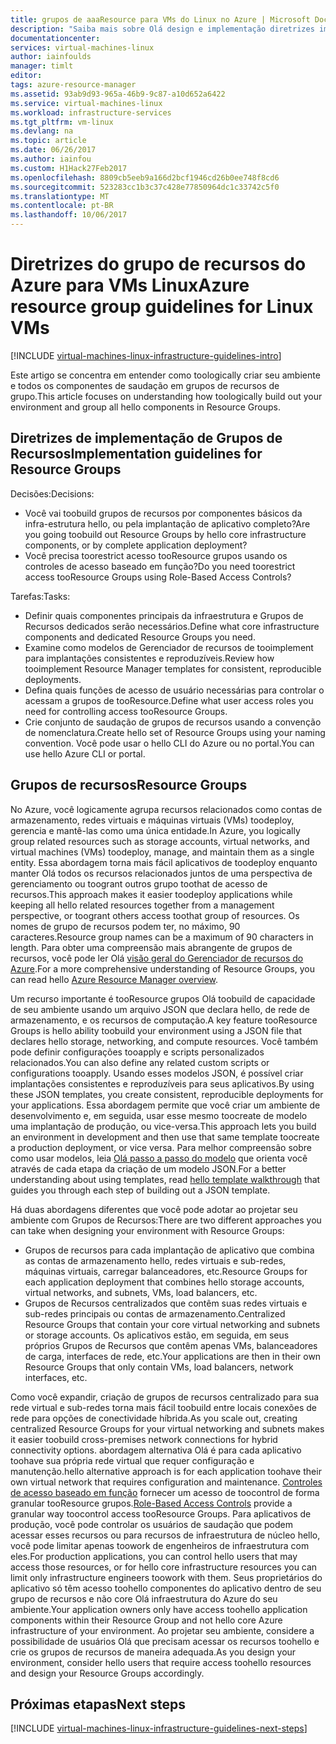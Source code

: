 ```yaml
---
title: grupos de aaaResource para VMs do Linux no Azure | Microsoft Docs
description: "Saiba mais sobre Olá design e implementação diretrizes importantes para a implantação de grupos de recursos nos serviços de infraestrutura do Azure."
documentationcenter: 
services: virtual-machines-linux
author: iainfoulds
manager: timlt
editor: 
tags: azure-resource-manager
ms.assetid: 93ab9d93-965a-46b9-9c87-a10d652a6422
ms.service: virtual-machines-linux
ms.workload: infrastructure-services
ms.tgt_pltfrm: vm-linux
ms.devlang: na
ms.topic: article
ms.date: 06/26/2017
ms.author: iainfou
ms.custom: H1Hack27Feb2017
ms.openlocfilehash: 8809cb5eeb9a166d2bcf1946cd26b0ee748f8cd6
ms.sourcegitcommit: 523283cc1b3c37c428e77850964dc1c33742c5f0
ms.translationtype: MT
ms.contentlocale: pt-BR
ms.lasthandoff: 10/06/2017
---
```

# <a name="azure-resource-group-guidelines-for-linux-vms"></a><span data-ttu-id="f1a8d-103">Diretrizes do grupo de recursos do Azure para VMs Linux</span><span class="sxs-lookup"><span data-stu-id="f1a8d-103">Azure resource group guidelines for Linux VMs</span></span> 

[!INCLUDE [virtual-machines-linux-infrastructure-guidelines-intro](../../../includes/virtual-machines-linux-infrastructure-guidelines-intro.md)]

<span data-ttu-id="f1a8d-104">Este artigo se concentra em entender como toologically criar seu ambiente e todos os componentes de saudação em grupos de recursos de grupo.</span><span class="sxs-lookup"><span data-stu-id="f1a8d-104">This article focuses on understanding how toologically build out your environment and group all hello components in Resource Groups.</span></span>

## <a name="implementation-guidelines-for-resource-groups"></a><span data-ttu-id="f1a8d-105">Diretrizes de implementação de Grupos de Recursos</span><span class="sxs-lookup"><span data-stu-id="f1a8d-105">Implementation guidelines for Resource Groups</span></span>
<span data-ttu-id="f1a8d-106">Decisões:</span><span class="sxs-lookup"><span data-stu-id="f1a8d-106">Decisions:</span></span>

* <span data-ttu-id="f1a8d-107">Você vai toobuild grupos de recursos por componentes básicos da infra-estrutura hello, ou pela implantação de aplicativo completo?</span><span class="sxs-lookup"><span data-stu-id="f1a8d-107">Are you going toobuild out Resource Groups by hello core infrastructure components, or by complete application deployment?</span></span>
* <span data-ttu-id="f1a8d-108">Você precisa toorestrict acesso tooResource grupos usando os controles de acesso baseado em função?</span><span class="sxs-lookup"><span data-stu-id="f1a8d-108">Do you need toorestrict access tooResource Groups using Role-Based Access Controls?</span></span>

<span data-ttu-id="f1a8d-109">Tarefas:</span><span class="sxs-lookup"><span data-stu-id="f1a8d-109">Tasks:</span></span>

* <span data-ttu-id="f1a8d-110">Definir quais componentes principais da infraestrutura e Grupos de Recursos dedicados serão necessários.</span><span class="sxs-lookup"><span data-stu-id="f1a8d-110">Define what core infrastructure components and dedicated Resource Groups you need.</span></span>
* <span data-ttu-id="f1a8d-111">Examine como modelos de Gerenciador de recursos de tooimplement para implantações consistentes e reproduzíveis.</span><span class="sxs-lookup"><span data-stu-id="f1a8d-111">Review how tooimplement Resource Manager templates for consistent, reproducible deployments.</span></span>
* <span data-ttu-id="f1a8d-112">Defina quais funções de acesso de usuário necessárias para controlar o acessam a grupos de tooResource.</span><span class="sxs-lookup"><span data-stu-id="f1a8d-112">Define what user access roles you need for controlling access tooResource Groups.</span></span>
* <span data-ttu-id="f1a8d-113">Crie conjunto de saudação de grupos de recursos usando a convenção de nomenclatura.</span><span class="sxs-lookup"><span data-stu-id="f1a8d-113">Create hello set of Resource Groups using your naming convention.</span></span> <span data-ttu-id="f1a8d-114">Você pode usar o hello CLI do Azure ou no portal.</span><span class="sxs-lookup"><span data-stu-id="f1a8d-114">You can use hello Azure CLI or portal.</span></span>

## <a name="resource-groups"></a><span data-ttu-id="f1a8d-115">Grupos de recursos</span><span class="sxs-lookup"><span data-stu-id="f1a8d-115">Resource Groups</span></span>
<span data-ttu-id="f1a8d-116">No Azure, você logicamente agrupa recursos relacionados como contas de armazenamento, redes virtuais e máquinas virtuais (VMs) toodeploy, gerencia e mantê-las como uma única entidade.</span><span class="sxs-lookup"><span data-stu-id="f1a8d-116">In Azure, you logically group related resources such as storage accounts, virtual networks, and virtual machines (VMs) toodeploy, manage, and maintain them as a single entity.</span></span> <span data-ttu-id="f1a8d-117">Essa abordagem torna mais fácil aplicativos de toodeploy enquanto manter Olá todos os recursos relacionados juntos de uma perspectiva de gerenciamento ou toogrant outros grupo toothat de acesso de recursos.</span><span class="sxs-lookup"><span data-stu-id="f1a8d-117">This approach makes it easier toodeploy applications while keeping all hello related resources together from a management perspective, or toogrant others access toothat group of resources.</span></span> <span data-ttu-id="f1a8d-118">Os nomes de grupo de recursos podem ter, no máximo, 90 caracteres.</span><span class="sxs-lookup"><span data-stu-id="f1a8d-118">Resource group names can be a maximum of 90 characters in length.</span></span> <span data-ttu-id="f1a8d-119">Para obter uma compreensão mais abrangente de grupos de recursos, você pode ler Olá [visão geral do Gerenciador de recursos do Azure](../../azure-resource-manager/resource-group-overview.md).</span><span class="sxs-lookup"><span data-stu-id="f1a8d-119">For a more comprehensive understanding of Resource Groups, you can read hello [Azure Resource Manager overview](../../azure-resource-manager/resource-group-overview.md).</span></span>

<span data-ttu-id="f1a8d-120">Um recurso importante é tooResource grupos Olá toobuild de capacidade de seu ambiente usando um arquivo JSON que declara hello, de rede de armazenamento, e os recursos de computação.</span><span class="sxs-lookup"><span data-stu-id="f1a8d-120">A key feature tooResource Groups is hello ability toobuild your environment using a JSON file that declares hello storage, networking, and compute resources.</span></span> <span data-ttu-id="f1a8d-121">Você também pode definir configurações tooapply e scripts personalizados relacionados.</span><span class="sxs-lookup"><span data-stu-id="f1a8d-121">You can also define any related custom scripts or configurations tooapply.</span></span> <span data-ttu-id="f1a8d-122">Usando esses modelos JSON, é possível criar implantações consistentes e reproduzíveis para seus aplicativos.</span><span class="sxs-lookup"><span data-stu-id="f1a8d-122">By using these JSON templates, you create consistent, reproducible deployments for your applications.</span></span> <span data-ttu-id="f1a8d-123">Essa abordagem permite que você criar um ambiente de desenvolvimento e, em seguida, usar esse mesmo toocreate de modelo uma implantação de produção, ou vice-versa.</span><span class="sxs-lookup"><span data-stu-id="f1a8d-123">This approach lets you build an environment in development and then use that same template toocreate a production deployment, or vice versa.</span></span> <span data-ttu-id="f1a8d-124">Para melhor compreensão sobre como usar modelos, leia [Olá passo a passo do modelo](../../azure-resource-manager/resource-manager-template-walkthrough.md) que orienta você através de cada etapa da criação de um modelo JSON.</span><span class="sxs-lookup"><span data-stu-id="f1a8d-124">For a better understanding about using templates, read [hello template walkthrough](../../azure-resource-manager/resource-manager-template-walkthrough.md) that guides you through each step of building out a JSON template.</span></span>

<span data-ttu-id="f1a8d-125">Há duas abordagens diferentes que você pode adotar ao projetar seu ambiente com Grupos de Recursos:</span><span class="sxs-lookup"><span data-stu-id="f1a8d-125">There are two different approaches you can take when designing your environment with Resource Groups:</span></span>

* <span data-ttu-id="f1a8d-126">Grupos de recursos para cada implantação de aplicativo que combina as contas de armazenamento hello, redes virtuais e sub-redes, máquinas virtuais, carregar balanceadores, etc.</span><span class="sxs-lookup"><span data-stu-id="f1a8d-126">Resource Groups for each application deployment that combines hello storage accounts, virtual networks, and subnets, VMs, load balancers, etc.</span></span>
* <span data-ttu-id="f1a8d-127">Grupos de Recursos centralizados que contêm suas redes virtuais e sub-redes principais ou contas de armazenamento.</span><span class="sxs-lookup"><span data-stu-id="f1a8d-127">Centralized Resource Groups that contain your core virtual networking and subnets or storage accounts.</span></span> <span data-ttu-id="f1a8d-128">Os aplicativos estão, em seguida, em seus próprios Grupos de Recursos que contêm apenas VMs, balanceadores de carga, interfaces de rede, etc.</span><span class="sxs-lookup"><span data-stu-id="f1a8d-128">Your applications are then in their own Resource Groups that only contain VMs, load balancers, network interfaces, etc.</span></span>

<span data-ttu-id="f1a8d-129">Como você expandir, criação de grupos de recursos centralizado para sua rede virtual e sub-redes torna mais fácil toobuild entre locais conexões de rede para opções de conectividade híbrida.</span><span class="sxs-lookup"><span data-stu-id="f1a8d-129">As you scale out, creating centralized Resource Groups for your virtual networking and subnets makes it easier toobuild cross-premises network connections for hybrid connectivity options.</span></span> <span data-ttu-id="f1a8d-130">abordagem alternativa Olá é para cada aplicativo toohave sua própria rede virtual que requer configuração e manutenção.</span><span class="sxs-lookup"><span data-stu-id="f1a8d-130">hello alternative approach is for each application toohave their own virtual network that requires configuration and maintenance.</span></span> <span data-ttu-id="f1a8d-131">[Controles de acesso baseado em função](../../active-directory/role-based-access-control-what-is.md) fornecer um acesso de toocontrol de forma granular tooResource grupos.</span><span class="sxs-lookup"><span data-stu-id="f1a8d-131">[Role-Based Access Controls](../../active-directory/role-based-access-control-what-is.md) provide a granular way toocontrol access tooResource Groups.</span></span> <span data-ttu-id="f1a8d-132">Para aplicativos de produção, você pode controlar os usuários de saudação que podem acessar esses recursos ou para recursos de infraestrutura de núcleo hello, você pode limitar apenas toowork de engenheiros de infraestrutura com eles.</span><span class="sxs-lookup"><span data-stu-id="f1a8d-132">For production applications, you can control hello users that may access those resources, or for hello core infrastructure resources you can limit only infrastructure engineers toowork with them.</span></span> <span data-ttu-id="f1a8d-133">Seus proprietários do aplicativo só têm acesso toohello componentes do aplicativo dentro de seu grupo de recursos e não core Olá infraestrutura do Azure do seu ambiente.</span><span class="sxs-lookup"><span data-stu-id="f1a8d-133">Your application owners only have access toohello application components within their Resource Group and not hello core Azure infrastructure of your environment.</span></span> <span data-ttu-id="f1a8d-134">Ao projetar seu ambiente, considere a possibilidade de usuários Olá que precisam acessar os recursos toohello e crie os grupos de recursos de maneira adequada.</span><span class="sxs-lookup"><span data-stu-id="f1a8d-134">As you design your environment, consider hello users that require access toohello resources and design your Resource Groups accordingly.</span></span> 

## <a name="next-steps"></a><span data-ttu-id="f1a8d-135">Próximas etapas</span><span class="sxs-lookup"><span data-stu-id="f1a8d-135">Next steps</span></span>
[!INCLUDE [virtual-machines-linux-infrastructure-guidelines-next-steps](../../../includes/virtual-machines-linux-infrastructure-guidelines-next-steps.md)]

